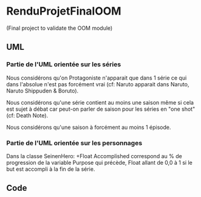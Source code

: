 # RenduProjetFinalOOM

(Final project to validate the OOM module)

## UML

### Partie de l'UML orientée sur les séries

Nous considérons qu'on Protagoniste n'apparait que dans 1 série ce qui dans l'absolue n'est pas forcément vrai (cf: Naruto apparait dans Naruto, Naruto Shippuden & Boruto).

Nous considérons qu'une série contient au moins une saison même si cela est sujet à débat car peut-on parler de saison pour les séries en "one shot" (cf: Death Note).

Nous considérons qu'une saison à forcément au moins 1 épisode.

### Partie de l'UML orientée sur les personnages

Dans la classe SeinenHero: +Float Accomplished correspond au % de progression de la variable Purpose qui précède, Float allant de 0,0 à 1 si le but est accompli à la fin de la série.

## Code
